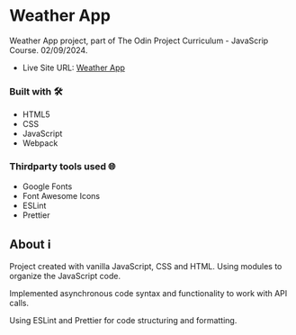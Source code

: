 # Weather App

Weather App project, part of The Odin Project Curriculum - JavaScrip Course. 02/09/2024.

- Live Site URL: [Weather App](https://chinchilla15.github.io/weather-app/)

### Built with 🛠️

- HTML5
- CSS
- JavaScript
- Webpack

### Thirdparty tools used 🌐

- Google Fonts
- Font Awesome Icons
- ESLint
- Prettier

## About ℹ️

Project created with vanilla JavaScript, CSS and HTML. Using modules to organize the JavaScript code.

Implemented asynchronous code syntax and functionality to work with API calls.

Using ESLint and Prettier for code structuring and formatting.
